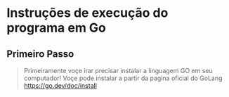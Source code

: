 # Instruções de execução do programa em Go

## Primeiro Passo
>Primeiramente voçe irar precisar instalar a linguagem GO em seu computador!
>Voçe pode instalar a partir da pagina oficial do GoLang https://go.dev/doc/install

